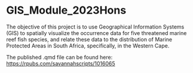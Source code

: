 # GIS_Module_2023Hons
The objective of this project is to use Geographical Information Systems (GIS) to spatially visualize the occurrence data for five threatened marine reef fish species, and relate these data to the distribution of Marine Protected Areas in South Africa, specifically, in the Western Cape.


The published .qmd file can be found here:
https://rpubs.com/savannahscripts/1016065

